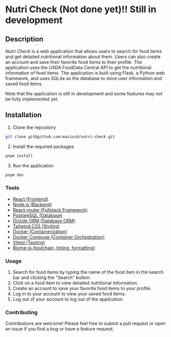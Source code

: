 # Nutri Check (Not done yet)!! Still in development

## Description

_Nutri Check_ is a web application that allows users to search for food items and get detailed nutritional information about them. Users can also create an account and save their favorite food items to their profile. The application uses the USDA FoodData Central API to get the nutritional information of food items. The application is built using Flask, a Python web framework, and uses SQLite as the database to store user information and saved food items.

Note that the application is still in development and some features may not be fully implemented yet.

## Installation

1. Clone the repository

```bash
git clone git@github.com:masiucd/nutri-check.git
```

2. Install the required packages

```bash
pnpm install
```

3. Run the application

```bash
pnpm dev
```

### Tools

- [React (Frontend)](https://reactjs.org/)
- [Node.js (Backend)](https://nodejs.org/)
- [React-router (Fullstack Framework)](https://reactrouter.com/)
- [PostgreSQL (Database)](https://www.postgresql.org/)
- [Drizzle ORM (Database ORM)](https://drizzle.dev/)
- [Tailwind CSS (Styling)](https://tailwindcss.com/)
- [Docker (Containerization)](https://www.docker.com/)
- [Docker Compose (Container Orchestration)](https://docs.docker.com/compose/)
- [Vitest (Testing)](https://vitejs.dev/guide/features.html#testing)
- [Biome-js (toolchain, linting, formatting)](https://biomejs.dev/)

### Usage

1. Search for food items by typing the name of the food item in the search bar and clicking the "Search" button.
2. Click on a food item to view detailed nutritional information.
3. Create an account to save your favorite food items to your profile.
4. Log in to your account to view your saved food items.
5. Log out of your account to log out of the application.

### Contributing

Contributions are welcome! Please feel free to submit a pull request or open an issue if you find a bug or have a feature request.
